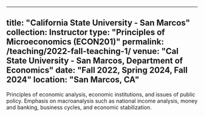 
---
title: "California State University - San Marcos"
collection: Instructor
type: "Principles of Microeconomics (ECON201)"
permalink:  /teaching/2022-fall-teaching-1/
venue: "Cal State University - San Marcos, Department of Economics"
date: "Fall 2022, Spring 2024, Fall 2024"
location: "San Marcos, CA"
---

Principles of economic analysis, economic institutions, and issues of public policy. Emphasis on macroanalysis such as national income analysis, money and banking, business cycles, and economic stabilization.

